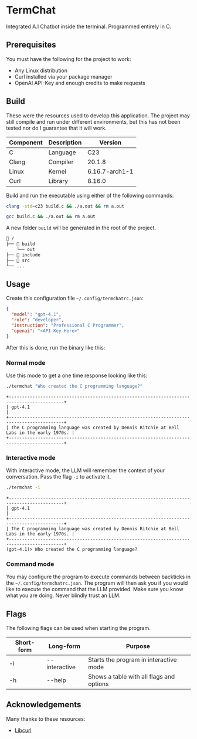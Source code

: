 # TermChat

Integrated A.I Chatbot inside the terminal. Programmed entirely in C.

## Prerequisites

You must have the following for the project to work:

- Any Linux distribution
- Curl installed via your package manager
- OpenAI API-Key and enough credits to make requests

## Build

These were the resources used to develop this application. The project may still
compile and run under different environments, but this has not been tested nor
do I guarantee that it will work.

| Component | Description | Version        |
| --------- | ----------- | -------------- |
| C         | Language    | C23            |
| Clang     | Compiler    | 20.1.8         |
| Linux     | Kernel      | 6.16.7-arch1-1 |
| Curl      | Library     | 8.16.0         |

Build and run the executable using either of the following commands:

```bash
clang -std=c23 build.c && ./a.out && rm a.out
```

```bash
gcc build.c && ./a.out && rm a.out
```

A new folder `build` will be generated in the root of the project.

```bash
📂 /
├── 📂 build
    └── out
├── 📂 include
├── 📂 src
└── ...
```

## Usage

Create this configuration file `~/.config/termchatrc.json`:

```json
{
  "model": "gpt-4.1",
  "role": "developer",
  "instruction": "Professional C Programmer",
  "openai": "<API-Key Here>"
}
```

After this is done, run the binary like this:

### Normal mode

Use this mode to get a one time response looking like this:

```bash
./termchat "Who created the C programming language?"
```

```
+-------------------------------------------------------------------------------------------+
| gpt-4.1                                                                                   |
+-------------------------------------------------------------------------------------------+
| The C programming language was created by Dennis Ritchie at Bell Labs in the early 1970s. |
+-------------------------------------------------------------------------------------------+
```

### Interactive mode

With interactive mode, the LLM will remember the context of your conversation.
Pass the flag `-i` to activate it.

```bash
./termchat -i
```

```
+-------------------------------------------------------------------------------------------+
| gpt-4.1                                                                                   |
+-------------------------------------------------------------------------------------------+
| The C programming language was created by Dennis Ritchie at Bell Labs in the early 1970s. |
+-------------------------------------------------------------------------------------------+
(gpt-4.1)> Who created the C programming language?
```

### Command mode

You may configure the program to execute commands between backticks in the `~/.config/termchatrc.json`.
The program will then ask you if you would like to execute the command that the LLM
provided. Make sure you know what you are doing. Never blindly trust an LLM.

## Flags

The following flags can be used when starting the program.

| Short-form | Long-form     | Purpose                                  |
| ---------- | ------------- | ---------------------------------------- |
| -i         | --interactive | Starts the program in interactive mode   |
| -h         | --help        | Shows a table with all flags and options |

## Acknowledgements

Many thanks to these resources:

- [Libcurl](https://curl.se/)
